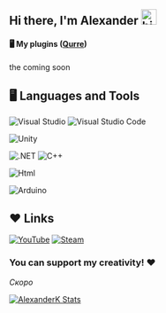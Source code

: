## Hi there, I'm Alexander <img src="https://user-images.githubusercontent.com/1303154/88677602-1635ba80-d120-11ea-84d8-d263ba5fc3c0.gif" width="28px" alt="hi">

#### 🖥 My plugins ([Qurre](https://github.com/Qurre-Team/Qurre-sl))
the coming soon

## 🖥 Languages and Tools

![Visual Studio](https://img.shields.io/badge/-Visual%20Studio-090909?style=for-the-badge&logo=visualstudio&logoColor=5C2D91)
![Visual Studio Code](https://img.shields.io/badge/-Visual%20Studio%20Code-090909?style=for-the-badge&logo=visualstudiocode&logoColor=007ACC)

![Unity](https://img.shields.io/badge/-Unity-090909?style=for-the-badge&logo=unity&logoColor=000000)

![.NET](https://img.shields.io/badge/-.FRAMEWORK-090909?style=for-the-badge&logo=.net&logoColor=512BD4)
![C++](https://img.shields.io/badge/-C++-090909?style=for-the-badge&logo=cplusplus&logoColor=00599C)

![Html](https://img.shields.io/badge/-Html-090909?style=for-the-badge&logo=html5&logoColor=E34F26)

![Arduino](https://img.shields.io/badge/-Arduino-090909?style=for-the-badge&logo=arduino&logoColor=00979D)

## ❤ Links

[![YouTube](https://img.shields.io/badge/-YouTube-090909?style=for-the-badge&logo=youtube&logoColor=FF0000)](https://www.youtube.com/channel/UCw7locP80HHmSBKhC2AGXgQ)
[![Steam](https://img.shields.io/badge/-Steam-090909?style=for-the-badge&logo=steam&logoColor=1B2838)](https://steamcommunity.com/id/AlexanderKK)

### You can support my creativity! ❤
_Скоро_

[![AlexanderK Stats](https://github-readme-stats.vercel.app/api?username=alexanderk666&hide=contribs,prs&theme=gruvbox)](https://github.com/anuraghazra/github-readme-stats)